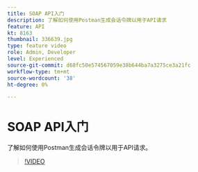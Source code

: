 ```yaml
---
title: SOAP API入门
description: 了解如何使用Postman生成会话令牌以用于API请求
feature: API
kt: 8163
thumbnail: 336639.jpg
type: feature video
role: Admin, Developer
level: Experienced
source-git-commit: d68fc50e574567059e38b644ba7a3275ce3a21fc
workflow-type: tm+mt
source-wordcount: '38'
ht-degree: 0%

---
```



# SOAP API入门

了解如何使用Postman生成会话令牌以用于API请求。

>[!VIDEO](https://video.tv.adobe.com/v/336639?quality=12)
